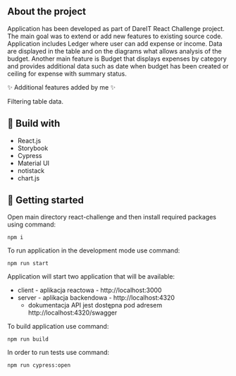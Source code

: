 ## About the project
Application has been developed as part of DareIT React Challenge project.
The main goal was to extend or add new features to existing source code.
Application includes Ledger where user can add expense or income.
Data are displayed in the table and on the diagrams what allows analysis of the budget.
Another main feature is Budget that displays expenses by category and provides additional data such as
date when budget has been created or ceiling for expense with summary status.

✨ Additional features added by me ✨

  Filtering table data.

## 🧰 Build with

- React.js
- Storybook
- Cypress
- Material UI
- notistack
- chart.js

## 🏃 Getting started

Open main directory react-challenge and then install required packages using command:

    npm i

To run application in the development mode use command:


    npm run start
 Application will start two application that will be available:
- client - aplikacja reactowa - http://localhost:3000
- server - aplikacja backendowa - http://localhost:4320
  - dokumentacja API jest dostępna pod adresem http://localhost:4320/swagger

To build application use command:

    npm run build

In order to run tests use command:

    npm run cypress:open












